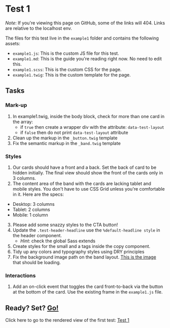 # Test 1
_Note_: If you're viewing this page on GitHub, some of the links will 404. Links are relative to the localhost env.

The files for this test live in the `example1` folder and contains the following assets:
- `example1.js`: This is the custom JS file for this test.
- `example1.md`: This is the guide you're reading right now.  No need to edit this.
- `example1.scss`: This is the custom CSS for the page.
- `example1.twig`: This is the custom template for the page.

## Tasks

### Mark-up
1. In example1.twig, inside the body block, check for more than one card in the array:
	- if `true` then create a wrapper div with the attribute: `data-test-layout`
	- if `false` then do not print `data-test-layout` attribute
2. Clean up the markup in the `_button.twig` template
3. Fix the semantic markup in the `_band.twig` template

### Styles
1. Our cards should have a front and a back. Set the back of card to be hidden initially. The final view should show the front of the cards only in 3 columns.
2. The content area of the band with the cards are lacking tablet and mobile styles.  You don't have to use CSS Grid unless you're comfortable in it.  Here are the specs:
  - Desktop: 3 columns
  - Tablet: 2 columns
  - Mobile: 1 column
3. Please add some snazzy styles to the CTA button!
4. Update the `.test-header-headline` use the `%default-headline style` in the header component.
	- _Hint_: check the global Sass extends
5. Create styles for the small and a tags inside the copy component.
6. Tidy up any colors and typography styles using DRY principles
7. Fix the background image path on the band layout.  [This is the image](https://www.redhat.com/profiles/rh/themes/redhatdotcom/img/header/header-press-release-list-2000x1357.jpg) that should be loading.

### Interactions
1. Add an on-click event that toggles the card front-to-back via the button at the bottom of the card.  Use the existing frame in the `example1.js` file.

## Ready? Set? [Go!](../example1.html)
Click here to go to the rendered view of the first test: [Test 1](../example1.html)